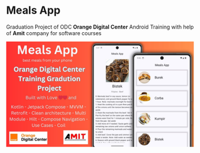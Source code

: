 # Meals App
Graduation Project of ODC **Orange Digital Center** Android Training with help of **Amit** company for 
software courses

![project image](media/ODC-Meals-App.jpg)